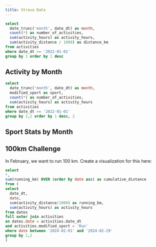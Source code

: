 ```yaml
---
title: Strava Data
---
```


```sql activities_by_month
select
  date_trunc('month', date_dt) as month,
  count(*) as number_of_activities,
  sum(activity_hours) as activity_hours,
  sum(activity_distance / 1000) as distance_km 
from activities
where date_dt >= '2022-01-01'
group by 1 order by 1 desc
```
## Activity by Month

<LineChart 
    data={activities_by_month} 
    x=month
    y=activity_hours 
    y2=distance_km
    y2SeriesType=bar
/>

```sql activities_by_sport_month
select
  date_trunc('month', date_dt) as month,
  modified_sport as sport,
  count(*) as number_of_activities,
  sum(activity_hours) as activity_hours
from activities
where date_dt >= '2022-01-01'
group by 1,2 order by 1 desc, 2
```

## Sport Stats by Month
<BarChart 
    data={activities_by_sport_month} 
    x=month
    series=sport
    y=activity_hours 
/>

## 100km Challenge
In February, we want to run 100 km. Create a visualization for this here:

```sql running_by_day
select
*, 
sum(running_km) OVER (order by date asc) as cumulative_distance
from (
select
  date_dt,
  date,
  sum(activity_distance/1000) as running_km,
  sum(activity_hours) as activity_hours
from dates
full outer join activities
on dates.date = activities.date_dt
and activities.modified_sport = 'Run' 
where date between '2024-02-01' and '2024-02-29'
group by 1,2
)
```

<LineChart data={running_by_day} x=date y=cumulative_distance yMax=105.0 yAxisTitle="Running Distance (km)">
    <ReferenceLine y=100.0 label="Target"/>
</LineChart>